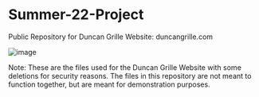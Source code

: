 # Summer-22-Project

Public Repository for Duncan Grille Website: duncangrille.com

![image](https://user-images.githubusercontent.com/97561382/185197569-5ffa42c3-6dcd-4c0d-8c15-c254f1f96332.png)

Note: These are the files used for the Duncan Grille Website with some deletions for security reasons.
      The files in this repository are not meant to function together, but are meant for demonstration purposes.
